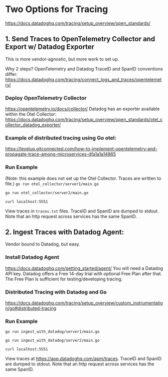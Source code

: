 # Two Options for Tracing
https://docs.datadoghq.com/tracing/setup_overview/open_standards/

## 1. Send Traces to OpenTelemetry Collector and Export w/ Datadog Exporter 
This is more vendor-agnostic, but more work to set up.

Why 2 steps? OpenTelemetry and Datadog TraceID and SpanID conventions differ:
https://docs.datadoghq.com/tracing/connect_logs_and_traces/opentelemetry/

### Deploy OpenTelemetry Collector
https://opentelemetry.io/docs/collector/
Datadog has an exporter available within the Otel Collector: https://docs.datadoghq.com/tracing/setup_overview/open_standards/otel_collector_datadog_exporter/

### Example of distributed tracing using Go otel:
https://levelup.gitconnected.com/how-to-implement-opentelemetry-and-propagate-trace-among-microservices-dfa1a1a14865

### Run Example
(Note: this example does not set up the Otel Collector. Traces are written to file.)
`go run otel_collector/server1/main.go`

`go run otel_collector/server2/main.go`

`curl localhost:5551`

View traces in `traces.txt` files. TraceID and SpanID are dumped to stdout. Note that an http request across services has the same SpanID. 

## 2. Ingest Traces with Datadog Agent:
Vendor bound to Datadog, but easy.

### Install Datadog Agent
https://docs.datadoghq.com/getting_started/agent/
You will need a Datadog API key. Datadog offers a Free 14-day trial with optional Free Plan after that. The Free Plan is sufficient for testing/developing tracing.

### Distributed Tracing with Datadog and Go
https://docs.datadoghq.com/tracing/setup_overview/custom_instrumentation/go#distributed-tracing

### Run Example
`go run ingest_with_datadog/server1/main.go`

`go run ingest_with_datadog/server2/main.go`

`curl localhost:5551`

View traces at https://app.datadoghq.com/apm/traces. TraceID and SpanID are dumped to stdout. Note that an http request across services has the same SpanID. 


